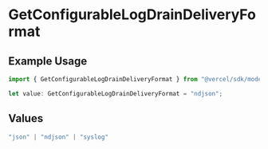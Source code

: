 # GetConfigurableLogDrainDeliveryFormat

## Example Usage

```typescript
import { GetConfigurableLogDrainDeliveryFormat } from "@vercel/sdk/models/operations/getconfigurablelogdrain.js";

let value: GetConfigurableLogDrainDeliveryFormat = "ndjson";
```

## Values

```typescript
"json" | "ndjson" | "syslog"
```